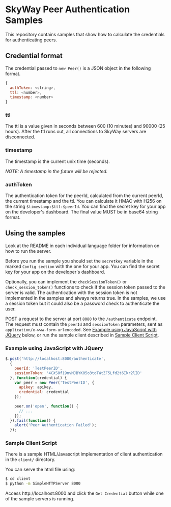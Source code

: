 # SkyWay Peer Authentication Samples

This repository contains samples that show how to calculate the credentials for authenticating peers.

## Credential format

The credential passed to `new Peer()` is a JSON object in the following format.

```javascript
{
  authToken: <string>,
  ttl: <number>,
  timestamp: <number>
}
```

### ttl

The ttl is a value given in seconds between 600 (10 minutes) and 90000 (25 hours). After the ttl runs out, all connections to SkyWay servers are disconnected.

### timestamp

The timestamp is the current unix time (seconds).

*NOTE: A timestamp in the future will be rejected.*

### authToken

The authentication token for the peerId, calculated from the current peerId, the current timestamp and the ttl.
You can calculate it HMAC with H256 on the string `$timestamp:$ttl:$peerId`. You can find the secret key for your app on the developer's dashboard.
The final value MUST be in base64 string format.

## Using the samples

Look at the README in each individual language folder for information on how to run the server.

Before you run the sample you should set the `secretkey` variable in the marked `Config section` with the one for your app.
You can find the secret key for your app on the developer's dashboard.

Optionally, you can implement the `checkSessionToken()` or `check_session_token()` functions to check if the session token passed to the server is valid.
The authentication with the session token is not implemented in the samples and always returns true.
In the samples, we use a session token but it could also be a password check to authenticate the user.

POST a request to the server at port `8080` to the `/authenticate` endpoint. 
The request must contain the `peerId` and `sessionToken` parameters, sent as `application/x-www-form-urlencoded`.
See [Example using JavaScript with JQuery](#example-using-javascript-with-jquery)  below, or run the sample client described in [Sample Client Script](#sample-client-script). 

### Example using JavaScript with JQuery

```javascript
$.post('http://localhost:8080/authenticate',
  {
    peerId: 'TestPeerID',
    sessionToken: '4CXS0f19nvMJBYK05o3toTWtZF5Lfd2t6Ikr2lID'
  }, function(credential) {
    var peer = new Peer('TestPeerID', {
      apikey: apikey,
      credential: credential
    });
    
    peer.on('open', function() {
      // ...
    });
  }).fail(function() {
    alert('Peer Authentication Failed');
  });
```

### Sample Client Script

There is a sample HTML/Javascript implementation of client authentication in the `client/` directory.

You can serve the html file using:
```bash
$ cd client
$ python -m SimpleHTTPServer 8000
```

Access http://localhost:8000 and click the `Get Credential` button while one of the sample servers is running.